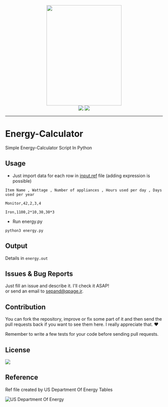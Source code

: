 <div align="center"><img src="http://www.shaghighi.ir/photos/Energy.png" height=320px width=240px>
</br>
<a href="https://scrutinizer-ci.com/g/sepandhaghighi/Energy-Calculator/?branch=master"><img src="https://scrutinizer-ci.com/g/sepandhaghighi/Energy-Calculator/badges/quality-score.png?b=master"></a>
<a href="https://scrutinizer-ci.com/g/sepandhaghighi/Energy-Calculator/build-status/master"><img src="https://scrutinizer-ci.com/g/sepandhaghighi/Energy-Calculator/badges/build.png?b=master"></a>		


</div>

----------

# Energy-Calculator
Simple Energy-Calculator Script In Python



## Usage			



- Just import data for each row in [input.ref](https://github.com/sepandhaghighi/Energy-Calculator/blob/master/Energy-Calculator/input.ref "input.ref") file (adding expression is possible)						


```
Item Name , Wattage , Number of appliances , Hours used per day , Days used per year 
```

```
Monitor,42,2,3,4
```

				
```
Iron,1100,2*10,30,30*3
```					


- Run energy.py					

```
python3 energy.py
```


## Output

Details in ```energy.out```

## Issues & Bug Reports			

Just fill an issue and describe it. I'll check it ASAP!							
or send an email to [sepand@qpage.ir](mailto:sepand@qpage.ir "sepand@qpage.ir"). 

## Contribution			

You can fork the repository, improve or fix some part of it and then send the pull requests back if you want to see them here. I really appreciate that. ❤️			

Remember to write a few tests for your code before sending pull requests. 


## License

<a href="https://github.com/sepandhaghighi/Energy-Calculator/blob/master/LICENSE"><img src="https://img.shields.io/github/license/mashape/apistatus.svg"/></a>
		

## Reference

Ref file created by US Department Of Energy Tables   						

 
![US Department Of Energy](http://www.qpage.ir/images/doe.png)


